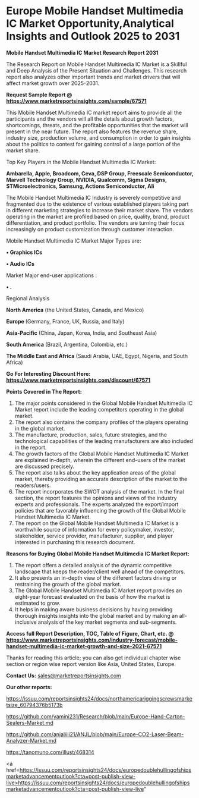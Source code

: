# Europe Mobile Handset Multimedia IC Market Opportunity,Analytical Insights and Outlook 2025 to 2031

<strong>Mobile Handset Multimedia IC Market Research Report 2031</strong>

The Research Report on Mobile Handset Multimedia IC Market is a Skillful and Deep Analysis of the Present Situation and Challenges. This research report also analyzes other important trends and market drivers that will affect market growth over 2025-2031.

<strong>Request Sample Report @ <a href=https://www.marketreportsinsights.com/sample/67571>https://www.marketreportsinsights.com/sample/67571</a></strong>

This Mobile Handset Multimedia IC market report aims to provide all the participants and the vendors will all the details about growth factors, shortcomings, threats, and the profitable opportunities that the market will present in the near future. The report also features the revenue share, industry size, production volume, and consumption in order to gain insights about the politics to contest for gaining control of a large portion of the market share.

Top Key Players in the Mobile Handset Multimedia IC Market:

<strong>Ambarella, Apple, Broadcom, Ceva, DSP Group, Freescale Semiconductor, Marvell Technology Group, NVIDIA, Qualcomm, Sigma Designs, STMicroelectronics, Samsung, Actions Semiconductor, Ali</strong>

The Mobile Handset Multimedia IC Industry is severely competitive and fragmented due to the existence of various established players taking part in different marketing strategies to increase their market share. The vendors operating in the market are profiled based on price, quality, brand, product differentiation, and product portfolio. The vendors are turning their focus increasingly on product customization through customer interaction.

Mobile Handset Multimedia IC Market Major Types are:

<strong>• Graphics ICs

• Audio ICs</strong>

Market Major end-user applications :

<strong>• .</strong>

Regional Analysis

</u><strong><b>North America</b></strong> (the United States, Canada, and Mexico)

<strong><b>Europe </b></strong>(Germany, France, UK, Russia, and Italy)

<strong><b>Asia-Pacific</b></strong> (China, Japan, Korea, India, and Southeast Asia)

<strong><b>South America</b></strong> (Brazil, Argentina, Colombia, etc.)

<strong><b>The Middle East and Africa</b></strong> (Saudi Arabia, UAE, Egypt, Nigeria, and South Africa)

<strong>Go For Interesting Discount Here: <a href=https://www.marketreportsinsights.com/discount/67571>https://www.marketreportsinsights.com/discount/67571</a></strong>

<strong>Points Covered in The Report:</strong>
<ol>
  <li>The major points considered in the Global Mobile Handset Multimedia IC Market report include the leading competitors operating in the global market.</li>
  <li>The report also contains the company profiles of the players operating in the global market.</li>
  <li>The manufacture, production, sales, future strategies, and the technological capabilities of the leading manufacturers are also included in the report.</li>
  <li>The growth factors of the Global Mobile Handset Multimedia IC Market are explained in-depth, wherein the different end-users of the market are discussed precisely.</li>
  <li>The report also talks about the key application areas of the global market, thereby providing an accurate description of the market to the readers/users.</li>
  <li>The report incorporates the SWOT analysis of the market. In the final section, the report features the opinions and views of the industry experts and professionals. The experts analyzed the export/import policies that are favorably influencing the growth of the Global Mobile Handset Multimedia IC Market.</li>
  <li>The report on the Global Mobile Handset Multimedia IC Market is a worthwhile source of information for every policymaker, investor, stakeholder, service provider, manufacturer, supplier, and player interested in purchasing this research document.</li>
</ol>
<strong>Reasons for Buying Global Mobile Handset Multimedia IC Market Report:</strong>

<ol>
  <li>The report offers a detailed analysis of the dynamic competitive landscape that keeps the reader/client well ahead of the competitors.</li>
  <li>It also presents an in-depth view of the different factors driving or restraining the growth of the global market.</li>
  <li>The Global Mobile Handset Multimedia IC Market report provides an eight-year forecast evaluated on the basis of how the market is estimated to grow.</li>
  <li>It helps in making aware business decisions by having providing thorough insights insights into the global market and by making an all-inclusive analysis of the key market segments and sub-segments.</li>
</ol>
<strong>Access full Report Description, TOC, Table of Figure, Chart, etc. @ <a href=https://www.marketreportsinsights.com/industry-forecast/mobile-handset-multimedia-ic-market-growth-and-size-2021-67571>https://www.marketreportsinsights.com/industry-forecast/mobile-handset-multimedia-ic-market-growth-and-size-2021-67571</a></strong>


Thanks for reading this article; you can also get individual chapter wise section or region wise report version like Asia, United States, Europe.

<strong>Contact Us:</strong>
sales@marketreportsinsights.com

<strong>Our other reports:</strong>

<a href=https://issuu.com/reportsinsights24/docs/northamericariggingscrewsmarketsize_60794376b5173b>https://issuu.com/reportsinsights24/docs/northamericariggingscrewsmarketsize_60794376b5173b</a>

<a href=https://github.com/yamini231/Research/blob/main/Europe-Hand-Carton-Sealers-Market.md>https://github.com/yamini231/Research/blob/main/Europe-Hand-Carton-Sealers-Market.md</a>

<a href=https://github.com/anjaliiii21/ANJL/blob/main/Europe-CO2-Laser-Beam-Analyzer-Market.md>https://github.com/anjaliiii21/ANJL/blob/main/Europe-CO2-Laser-Beam-Analyzer-Market.md</a>

<a href=https://tanomuno.com/illust/468314>https://tanomuno.com/illust/468314</a>

<a href=https://issuu.com/reportsinsights24/docs/europedoublehullingofshipsmarketadvancementoutlook?cta=post-publish-view-live>https://issuu.com/reportsinsights24/docs/europedoublehullingofshipsmarketadvancementoutlook?cta=post-publish-view-live</a>"
